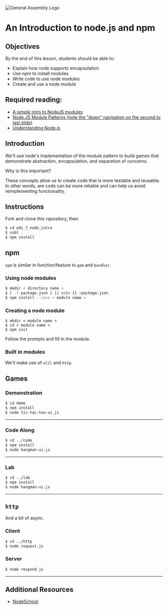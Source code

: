 ![General Assembly Logo](http://i.imgur.com/ke8USTq.png)

# An Introduction to node.js and npm

## Objectives

By the end of this lesson, students should be able to:

- Explain how node supports encapsulation
- Use npm to install modules
- Write code to use node modules
- Create and use a node module

## Required reading:

- [A simple intro to NodeJS modules](http://51elliot.blogspot.com/2011/07/simple-intro-to-nodejs-modules.html)
- [Node.JS Module Patterns (note the "down" navigation on the second to last slide)](http://darrenderidder.github.io/talks/ModulePatterns)
- [Understanding Node.js](https://www.codeschool.com/blog/2014/10/30/understanding-node-js/)


## Introduction

We'll use node's implementation of the module pattern to build games that demonstrate abstraction, encapsulation, and separation of concerns.

Why is this important?

These concepts allow us to create code that is more testable and reusable.  In other words, are code can be more reliable and can help us avoid reimplementing functionality.

## Instructions

Fork and clone this repository, then

```bash
$ cd wdi_7_node_intro
$ subl .
$ npm install
```

## npm

`npm` is similar in function/feature to `gem` and `bundler`.

### Using node modules

```bash
$ mkdir < directory name >
$ [ -f package.json ] || echo {} >package.json
$ npm install --save < module name >
```

### Creating a node module

```
$ mkdir < module name >
$ cd < module name >
$ npm init
```

Follow the prompts and fill in the module.

### Built in modules

We'll make use of `util` and `http`.

## Games

### Demonstration

```bash
$ cd demo
$ npm install
$ node tic-tac-toe-ui.js
```

---

### Code Along

```bash
$ cd ../code
$ npm install
$ node hangman-ui.js
```

---

### Lab

```bash
$ cd ../lab
$ npm install
$ node hangman-ui.js
```

---

## `http`

And a bit of async.

### Client

```bash
$ cd ../http
$ node request.js
```

### Server

```bash
$ node respond.js
```

---

## Additional Resources

- [NodeSchool](http://nodeschool.io/)


<!--

## Quiz

Please follow the instructions at https://github.com/ga-wdi-boston/wdi_1_js_functions_intro_quiz

-->
